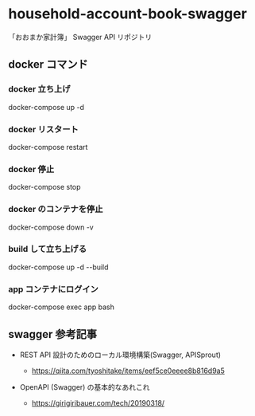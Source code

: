 # household-account-book-swagger

「おおまか家計簿」 Swagger API リポジトリ

## docker コマンド

### docker 立ち上げ

docker-compose up -d

### docker リスタート

docker-compose restart

### docker 停止

docker-compose stop

### docker のコンテナを停止

docker-compose down -v

### build して立ち上げる

docker-compose up -d --build

### app コンテナにログイン

docker-compose exec app bash

## swagger 参考記事

- REST API 設計のためのローカル環境構築(Swagger, APISprout)

  - https://qiita.com/tyoshitake/items/eef5ce0eeee8b816d9a5

- OpenAPI (Swagger) の基本的なあれこれ

  - https://girigiribauer.com/tech/20190318/
